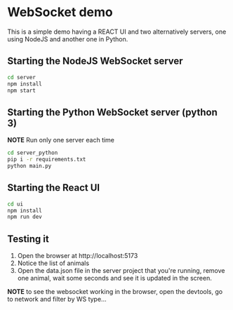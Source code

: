 # WebSocket demo

This is a simple demo having a REACT UI and two alternatively servers, one using NodeJS and another one in Python.

## Starting the NodeJS WebSocket server

```bash
cd server
npm install
npm start
```

## Starting the Python WebSocket server (python 3)

**NOTE** Run only one server each time

```bash
cd server_python
pip i -r requirements.txt
python main.py
```

## Starting the React UI

```bash
cd ui
npm install
npm run dev
```

## Testing it

1. Open the browser at http://localhost:5173
1. Notice the list of animals
1. Open the data.json file in the server project that you're running, remove one animal, wait some seconds and see it is updated in the screen.

**NOTE** to see the websocket working in the browser, open the devtools, go to network and filter by WS type...
